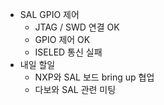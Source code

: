- SAL GPIO 제어
	- JTAG / SWD 연결 OK
	- GPIO 제어 OK
	- ISELED 통신 실패
- 내일 할일
	- NXP와 SAL 보드 bring up 협업
	- 다보와 SAL 관련 미팅